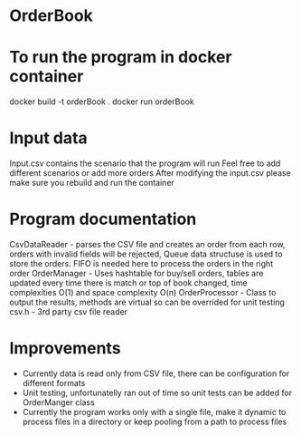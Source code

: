 # OrderBook

# To run the program in docker container
 docker build -t orderBook .
 docker run orderBook
 
# Input data
  Input.csv contains the scenario that the program will run
  Feel free to add different scenarios or add more orders
  After modifying the input.csv please make sure you rebuild and run the container
  
  
  
 # Program documentation 
  CsvDataReader - parses the CSV file and creates an order from each row, orders with invalid fields will be rejected, Queue data structuse is used to store the orders. 
    FIFO is needed here to process the orders in the right order
  OrderManager - Uses hashtable for buy/sell orders, tables are updated every time there is match or top of book changed, time complexities O(1) and space complexity O(n)
  OrderProcessor - Class to output the results, methods are virtual so can be overrided for unit testing
  csv.h - 3rd party csv file reader
  


# Improvements 
- Currently data is read only from CSV file, there can be configuration for different formats
- Unit testing, unfortunatelly ran out of time so unit tests can be added for OrderManger class
- Currently the program works only with a single file, make it dynamic to process files in a directory or keep pooling from a path to process files
